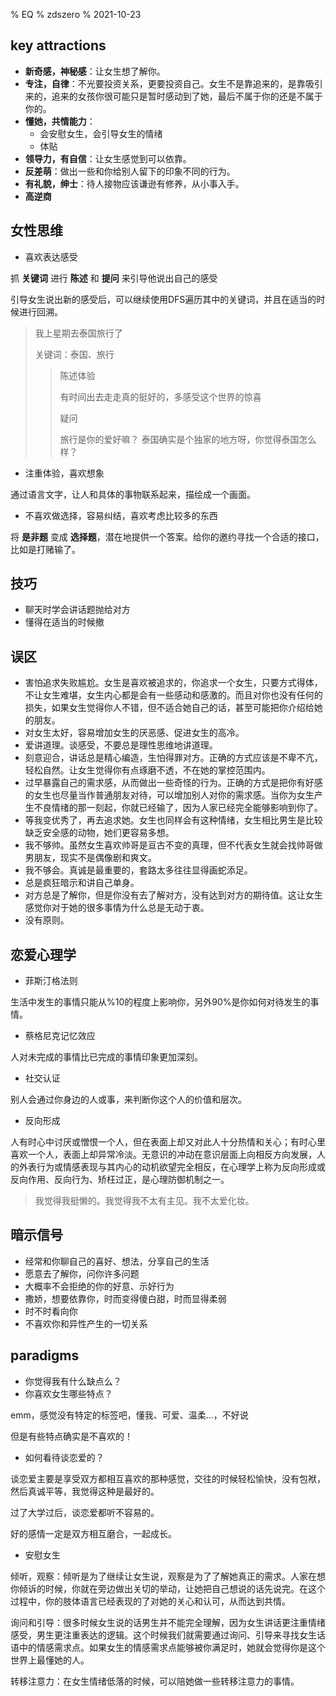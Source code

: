 % EQ
% zdszero
% 2021-10-23

## key attractions

* **新奇感，神秘感**：让女生想了解你。
* **专注，自律**：不光要投资关系，更要投资自己。女生不是靠追来的，是靠吸引来的，追来的女孩你很可能只是暂时感动到了她，最后不属于你的还是不属于你的。
* **懂她，共情能力**：
    * 会安慰女生，会引导女生的情绪
    * 体贴
* **领导力，有自信**：让女生感觉到可以依靠。
* **反差萌**：做出一些和你给别人留下的印象不同的行为。
* **有礼貌，绅士**：待人接物应该谦逊有修养，从小事入手。
* **高逆商**

## 女性思维

* 喜欢表达感受

抓 **关键词** 进行 **陈述** 和 **提问** 来引导他说出自己的感受

引导女生说出新的感受后，可以继续使用DFS遍历其中的关键词，并且在适当的时候进行回溯。

> 我上星期去泰国旅行了
>
> 关键词：泰国、旅行
>
> > 陈述体验
> >
> > 有时间出去走走真的挺好的，多感受这个世界的惊喜
> >
> > 疑问
> >
> > 旅行是你的爱好嘛？
> > 泰国确实是个独家的地方呀，你觉得泰国怎么样？

* 注重体验，喜欢想象

通过语言文字，让人和具体的事物联系起来，描绘成一个画面。

* 不喜欢做选择，容易纠结，喜欢考虑比较多的东西

将 **是非题** 变成 **选择题**，潜在地提供一个答案。给你的邀约寻找一个合适的接口，比如是打赌输了。

## 技巧

* 聊天时学会讲话题抛给对方
* 懂得在适当的时候撤

## 误区

* 害怕追求失败尴尬。女生是喜欢被追求的，你追求一个女生，只要方式得体，不让女生难堪，女生内心都是会有一些感动和感激的。而且对你也没有任何的损失，如果女生觉得你人不错，但不适合她自己的话，甚至可能把你介绍给她的朋友。
* 对女生太好，容易增加女生的厌恶感、促进女生的高冷。
* 爱讲道理。谈感受，不要总是理性思维地讲道理。
* 刻意迎合，讲话总是精心编造，生怕得罪对方。正确的方式应该是不卑不亢，轻松自然。让女生觉得你有点琢磨不透，不在她的掌控范围内。
* 过早暴露自己的需求感，从而做出一些奇怪的行为。正确的方式是把你有好感的女生也尽量当作普通朋友对待，可以增加别人对你的需求感。当你为女生产生不良情绪的那一刻起，你就已经输了，因为人家已经完全能够影响到你了。
* 等我变优秀了，再去追求她。女生也同样会有这种情绪，女生相比男生是比较缺乏安全感的动物，她们更容易多想。
* 我不够帅。虽然女生喜欢帅哥是亘古不变的真理，但不代表女生就会找帅哥做男朋友，现实不是偶像剧和爽文。
* 我不够会。真诚是最重要的，套路太多往往显得画蛇添足。
* 总是疯狂暗示和讲自己单身。
* 对方总是了解你，但是你没有去了解对方，没有达到对方的期待值。这让女生感觉你对于她的很多事情为什么总是无动于衷。
* 没有原则。

## 恋爱心理学

* 菲斯汀格法则

生活中发生的事情只能从%10的程度上影响你，另外90%是你如何对待发生的事情。

* 蔡格尼克记忆效应

人对未完成的事情比已完成的事情印象更加深刻。

* 社交认证

别人会通过你身边的人或事，来判断你这个人的价值和层次。

* 反向形成

人有时心中讨厌或憎恨一个人，但在表面上却又对此人十分热情和关心；有时心里喜欢一个人，表面上却异常冷淡。无意识的冲动在意识层面上向相反方向发展，人的外表行为或情感表现与其内心的动机欲望完全相反，在心理学上称为反向形成或反向作用、反向行为、矫枉过正，是心理防御机制之一。

> 我觉得我挺懒的。我觉得我不太有主见。我不太爱化妆。

## 暗示信号

* 经常和你聊自己的喜好、想法，分享自己的生活
* 愿意去了解你，问你许多问题
* 大概率不会拒绝的你的好意、示好行为
* 撒娇，想要依靠你，时而变得傻白甜，时而显得柔弱
* 时不时看向你
* 不喜欢你和异性产生的一切关系

## paradigms

* 你觉得我有什么缺点么？
* 你喜欢女生哪些特点？

emm，感觉没有特定的标签吧，懂我、可爱、温柔...，不好说

但是有些特点确实是不喜欢的！

* 如何看待谈恋爱的？

谈恋爱主要是享受双方都相互喜欢的那种感觉，交往的时候轻松愉快，没有包袱，然后真诚平等，我觉得这种是最好的。

过了大学过后，谈恋爱都听不容易的。

好的感情一定是双方相互磨合，一起成长。

* 安慰女生

倾听，观察：倾听是为了继续让女生说，观察是为了了解她真正的需求。人家在想你倾诉的时候，你就在旁边做出关切的举动，让她把自己想说的话先说完。在这个过程中，你的肢体语言已经表现的了对她的关心和认可，从而达到共情。

询问和引导：很多时候女生说的话男生并不能完全理解，因为女生讲话更注重情绪感受，男生更注重表达的逻辑。这个时候我们就需要通过询问、引导来寻找女生话语中的情感需求点。如果女生的情感需求点能够被你满足时，她就会觉得你是这个世界上最懂她的人。

转移注意力：在女生情绪低落的时候，可以陪她做一些转移注意力的事情。
